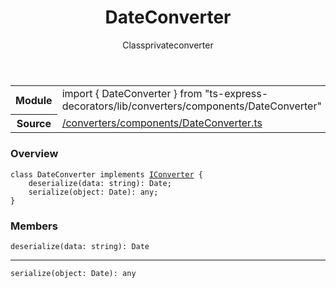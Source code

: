 
<header class="symbol-info-header"><h1 id="dateconverter">DateConverter</h1><label class="symbol-info-type-label class">Class</label><label class="api-type-label private" title="private">private</label><label class="api-type-label converter" title="converter">converter</label></header>
<!-- summary -->
<section class="symbol-info"><table class="is-full-width"><tbody><tr><th>Module</th><td><div class="lang-typescript"><span class="token keyword">import</span> { DateConverter }&nbsp;<span class="token keyword">from</span>&nbsp;<span class="token string">"ts-express-decorators/lib/converters/components/DateConverter"</span></div></td></tr><tr><th>Source</th><td><a href="https://github.com/Romakita/ts-express-decorators/blob/v3.4.2/src//converters/components/DateConverter.ts#L0-L0">/converters/components/DateConverter.ts</a></td></tr></tbody></table></section>
<!-- overview -->


### Overview


<pre><code class="typescript-lang "><span class="token keyword">class</span> DateConverter <span class="token keyword">implements</span> <a href="#api/common/converters/iconverter"><span class="token">IConverter</span></a> <span class="token punctuation">{</span>
    <span class="token function">deserialize</span><span class="token punctuation">(</span>data<span class="token punctuation">:</span> <span class="token keyword">string</span><span class="token punctuation">)</span><span class="token punctuation">:</span> <span class="token keyword">Date</span><span class="token punctuation">;</span>
    <span class="token function">serialize</span><span class="token punctuation">(</span>object<span class="token punctuation">:</span> <span class="token keyword">Date</span><span class="token punctuation">)</span><span class="token punctuation">:</span> <span class="token keyword">any</span><span class="token punctuation">;</span>
<span class="token punctuation">}</span></code></pre>


<!-- Parameters -->

<!-- Description -->

<!-- Members -->







### Members



<div class="method-overview">
<pre><code class="typescript-lang "><span class="token function">deserialize</span><span class="token punctuation">(</span>data<span class="token punctuation">:</span> <span class="token keyword">string</span><span class="token punctuation">)</span><span class="token punctuation">:</span> <span class="token keyword">Date</span></code></pre>
</div>




<hr/>



<div class="method-overview">
<pre><code class="typescript-lang "><span class="token function">serialize</span><span class="token punctuation">(</span>object<span class="token punctuation">:</span> <span class="token keyword">Date</span><span class="token punctuation">)</span><span class="token punctuation">:</span> <span class="token keyword">any</span></code></pre>
</div>








